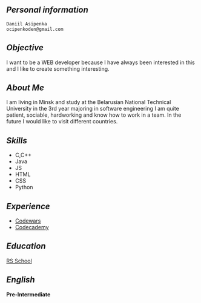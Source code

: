 ## ***Personal information***
    Daniil Asipenka
    ocipenkoden@gmail.com


## ***Objective***
I want to be a WEB developer because I have always been interested in this and I like to create something interesting.

## ***About Me***
I am living in Minsk and study at the Belarusian National Technical University in the 3rd year majoring in software engineering
I am quite patient, sociable, hardworking and know how to work in a team. In the future I would like to visit different countries.
## ***Skills***

 - C,C++
 - Java
 - JS
 - HTML
 - CSS
 - Python


## ***Experience***
 - [Codewars](https://www.codewars.com/users/I_TETRIS_I)
 - [Codecademy](https://www.codecademy.com/profiles/_TETRIS_)
 

## ***Education***
[RS School](https://rs.school/)

## ***English***
**Pre-Intermediate**